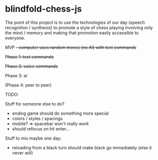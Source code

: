 # blindfold-chess-js
The point of this project is to use the technologies of our day (speech recognition / synthesis) to promote a style of chess playing involving only the mind / memory and making that promotion easily accessible to everyone.

MVP
~~- computer uses random moves (no AI) with text commands~~

~~Phase 1: text commands~~

~~Phase 2: voice commands~~

Phase 3: ai

(Phase 4: peer to peer)

TODO:

Stuff for someone else to do?
 - ending game should do something more special
 - colors / styles / spacings
 - mobile? => spacebar won't really work
  - should refocus on hit enter...

Stuff to mix maybe one day:
 - reloading from a black turn should make black go immediately (else it never will)
